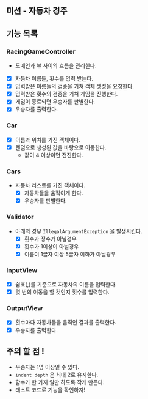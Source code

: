 ## 미션 - 자동차 경주
## 기능 목록
### RacingGameController
- 도메인과 뷰 사이의 흐름을 관리한다.
- [x] 자동차 이름들, 횟수를 입력 받는다.
- [x] 입력받은 이름들의 검증을 거쳐 객체 생성을 요청한다.
- [x] 입력받은 횟수의 검증을 거쳐 게임을 진행한다.
- [x] 게임이 종료되면 우승자를 판별한다.
- [x] 우승자를 출력한다.
### Car
- [x] 이름과 위치를 가진 객체이다.
- [x] 랜덤으로 생성된 값을 바탕으로 이동한다.
  - 값이 4 이상이면 전진한다.
### Cars
- 자동차 리스트를 가진 객체이다.
  - [x] 자동차들을 움직이게 한다.
  - [x] 우승자를 판별한다.
### Validator
- 아래의 경우 `IllegalArgumentException` 을 발생시킨다.
  - [x] 횟수가 정수가 아닐경우
  - [x] 횟수가 1이상이 아닐경우
  - [x] 이름이 1글자 이상 5글자 이하가 아닐경우
### InputView
- [x] 쉼표(,)를 기준으로 자동차의 이름을 입력한다.
- [x] 몇 번의 이동을 할 것인지 횟수를 입력한다.
### OutputView
- [x] 횟수마다 자동차들을 움직인 결과를 출력한다.
- [x] 우승자를 출력한다.

## 주의 할 점 !
- 우승자는 1명 이상일 수 있다.
- `indent depth` 은 최대 2로 유지한다.
- 함수가 한 가지 일만 하도록 작게 만든다.
- 테스트 코드로 기능을 확인하자!